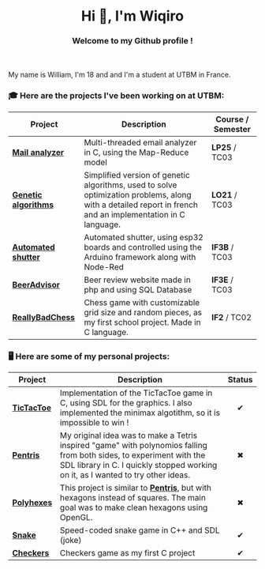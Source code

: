 <h1 align="center">Hi 👋, I'm Wiqiro</h1>

<h3 align="center">Welcome to my Github profile !</h3>
<br><br>
My name is William, I'm 18 and and I'm a student at UTBM in France. 


### 🎓 Here are the projects I've been working on at UTBM:

|Project|Description|Course / Semester|
|---|---|---|
| [**Mail analyzer**](https://github.com/Wiqiro/LP25-Project-Mail-Analyzer) | Multi-threaded email analyzer in C, using the Map-Reduce model | **LP25** / TC03 |
| [**Genetic algorithms**](https://github.com/Wiqiro/LO21-Project) | Simplified version of genetic algorithms, used to solve optimization problems, along with a detailed report in french and an implementation in C language. | **LO21** / TC03 |
| [**Automated shutter**](https://github.com/Wiqiro/IF3B-Project-Automated-Shutter) | Automated shutter, using esp32 boards and controlled using the Arduino framework along with Node-Red | **IF3B** / TC03 |
| [**BeerAdvisor**](https://github.com/Wiqiro/IF3E-Project-BeerAdvisor) | Beer review website made in php and using SQL Database | **IF3E** / TC03 |
| [**ReallyBadChess**](https://github.com/Wiqiro/IF2-Project-ReallyBadChess) | Chess game with customizable grid size and random pieces, as my first school project. Made in C language.| **IF2** / TC02 |

### 🖥 Here are some of my personal projects:

|Project|Description|Status|
|---|---|:---:|
| [**TicTacToe**](https://github.com/Wiqiro/TicTacToe-SDL) | Implementation of the TicTacToe game in C, using SDL for the graphics. I also implemented the minimax algotithm, so it is impossible to win !|✔|
| [**Pentris**](https://github.com/Wiqiro/Pentris) | My original idea was to make a Tetris inspired "game" with polynomios falling from both sides, to experiment with the SDL library in C. I quickly stopped working on it, as I wanted to try other ideas. |✖|
| [**Polyhexes**](https://github.com/Wiqiro/polyhexes) | This project is similar to [**Pentris**](https://github.com/Wiqiro/Pentris), but with hexagons instead of squares. The main goal was to make clean hexagons using OpenGL. |✖|
| [**Snake**](https://github.com/Wiqiro/SDL-snake) | Speed-coded snake game in C++ and SDL (joke) |✔|
| [**Checkers**](https://github.com/Wiqiro/Checkers) | Checkers game as my first C project |✔|

